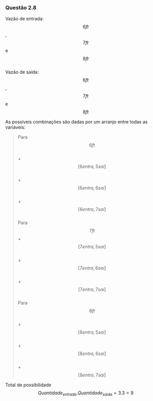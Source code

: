 <script src="https://polyfill.io/v3/polyfill.min.js?features=es6"></script> 
<script id="MathJax-script" async src="https://cdn.jsdelivr.net/npm/mathjax@3/es5/tex-mml-chtml.js"></script>

### Questão 2.8  

Vazão de entrada: $$6 ft$$, $$7 ft$$ e $$8 ft$$  
Vazão de saída: $$6 ft$$, $$7 ft$$ e $$8 ft$$  

As possíveis combinações são dadas por um arranjo entre todas as variáveis:    

>Para $$6 ft$$    
+$$[6 entra, 5 sai]$$    
+$$[6 entra, 6 sai]$$    
+$$[6 entra, 7 sai]$$    
>Para $$7 ft$$
+$$[7 entra, 5 sai]$$  
+$$[7 entra, 6 sai]$$  
+$$[7 entra, 7 sai]$$  
>Para $$8 ft$$  
+$$[8 entra, 5 sai]$$  
+$$[8 entra, 6 sai]$$  
+$$[8 entra, 7 sai]$$   

Total de possibilidade $$Quantidade_{entrada}.Quantidade_{saida} = 3.3 = 9$$  
